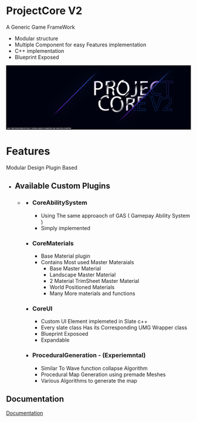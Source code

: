 

# ProjectCore V2
A  Generic  Game FrameWork  

- Modular structure
- Multiple Component for easy Features implementation
- C++ implementation
- Blueprint Exposed
 

 
 ![](ProjectCoreV2_Cover.png)

# Features

Modular  Design Plugin Based


- ##  Available Custom Plugins
   -
     -  ###  CoreAbilitySystem
        - Using  The  same  approaoch  of  GAS (  Gamepay Ability  System )
        - Simply implemented
     -  ###  CoreMaterials
        - Base  Material  plugin  
        - Contains  Most  used  Master  Materaials 
            -  Base Master Material  
            -  Landscape  Master  Material
            -  2  Material  TrimSheet  Master  Material
            -  World Positioned  Materials
            -  Many More  materials   and  functions
     -  ###  CoreUI
        -  Custom  UI Element  implemeted  in  Slate   c++
        -  Every  slate class Has its Corresponding   UMG Wrapper  class
        -  Blueprint Exposoed
        -  Expandable  
     -  ###  ProceduralGeneration   - (Experiemntal)
        -  Similar To Wave function collapse  Algorithm
        -  Procedural Map Generation using premade Meshes
        -  Various Algorithms to generate the map




## Documentation

[Documentation](https://linktodocumentation)


